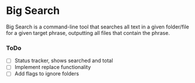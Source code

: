 # Big Search

Big Search is a command-line tool that searches all text in a given folder/file for a given target phrase, outputting all files that contain the phrase.

### ToDo
* [ ] Status tracker, shows searched and total
* [ ] Implement replace functionality
* [ ] Add flags to ignore folders
